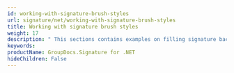 ```yaml
---
id: working-with-signature-brush-styles
url: signature/net/working-with-signature-brush-styles
title: Working with signature brush styles
weight: 17
description: " This sections contains examples on filling signature background with different brush styles"
keywords: 
productName: GroupDocs.Signature for .NET
hideChildren: False
---
```

